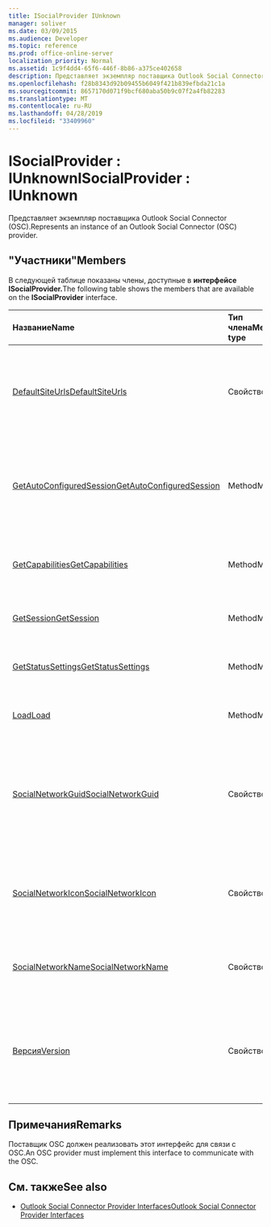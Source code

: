 ```yaml
---
title: ISocialProvider IUnknown
manager: soliver
ms.date: 03/09/2015
ms.audience: Developer
ms.topic: reference
ms.prod: office-online-server
localization_priority: Normal
ms.assetid: 1c9f4dd4-65f6-446f-8b86-a375ce402658
description: Представляет экземпляр поставщика Outlook Social Connector (OSC).
ms.openlocfilehash: f28b8343d92b09455b6049f421b839efbda21c1a
ms.sourcegitcommit: 8657170d071f9bcf680aba50b9c07f2a4fb82283
ms.translationtype: MT
ms.contentlocale: ru-RU
ms.lasthandoff: 04/28/2019
ms.locfileid: "33409960"
---
```

# <a name="isocialprovider--iunknown"></a><span data-ttu-id="55500-103">ISocialProvider : IUnknown</span><span class="sxs-lookup"><span data-stu-id="55500-103">ISocialProvider : IUnknown</span></span>

<span data-ttu-id="55500-104">Представляет экземпляр поставщика Outlook Social Connector (OSC).</span><span class="sxs-lookup"><span data-stu-id="55500-104">Represents an instance of an Outlook Social Connector (OSC) provider.</span></span>
  
## <a name="members"></a><span data-ttu-id="55500-105">"Участники"</span><span class="sxs-lookup"><span data-stu-id="55500-105">Members</span></span>

<span data-ttu-id="55500-106">В следующей таблице показаны члены, доступные в **интерфейсе ISocialProvider.**</span><span class="sxs-lookup"><span data-stu-id="55500-106">The following table shows the members that are available on the **ISocialProvider** interface.</span></span> 
  
|<span data-ttu-id="55500-107">**Название**</span><span class="sxs-lookup"><span data-stu-id="55500-107">**Name**</span></span>|<span data-ttu-id="55500-108">**Тип члена**</span><span class="sxs-lookup"><span data-stu-id="55500-108">**Member type**</span></span>|<span data-ttu-id="55500-109">**Описание**</span><span class="sxs-lookup"><span data-stu-id="55500-109">**Description**</span></span>|
|:-----|:-----|:-----|
|[<span data-ttu-id="55500-110">DefaultSiteUrls</span><span class="sxs-lookup"><span data-stu-id="55500-110">DefaultSiteUrls</span></span>](isocialprovider-defaultsiteurls.md) <br/> |<span data-ttu-id="55500-111">Свойство</span><span class="sxs-lookup"><span data-stu-id="55500-111">Property</span></span>  <br/> |<span data-ttu-id="55500-112">Возвращает массив строк, которые указывают URL-адреса сайта для поставщика OSC.</span><span class="sxs-lookup"><span data-stu-id="55500-112">Returns an array of strings that specify site URLs for the OSC provider.</span></span>  <br/> |
|[<span data-ttu-id="55500-113">GetAutoConfiguredSession</span><span class="sxs-lookup"><span data-stu-id="55500-113">GetAutoConfiguredSession</span></span>](isocialprovider-getautoconfiguredsession.md) <br/> |<span data-ttu-id="55500-114">Method</span><span class="sxs-lookup"><span data-stu-id="55500-114">Method</span></span>  <br/> |<span data-ttu-id="55500-115">Получает автоматически настроенный интерфейс [ISocialSession](isocialsessioniunknown.md).</span><span class="sxs-lookup"><span data-stu-id="55500-115">Gets an automatically configured [ISocialSession](isocialsessioniunknown.md) interface.</span></span>  <br/> |
|[<span data-ttu-id="55500-116">GetCapabilities</span><span class="sxs-lookup"><span data-stu-id="55500-116">GetCapabilities</span></span>](isocialprovider-getcapabilities.md) <br/> |<span data-ttu-id="55500-117">Method</span><span class="sxs-lookup"><span data-stu-id="55500-117">Method</span></span>  <br/> |<span data-ttu-id="55500-118">Получает строку, описываемую возможности поставщика.</span><span class="sxs-lookup"><span data-stu-id="55500-118">Gets a string that describes provider capabilities.</span></span>  <br/> |
|[<span data-ttu-id="55500-119">GetSession</span><span class="sxs-lookup"><span data-stu-id="55500-119">GetSession</span></span>](isocialprovider-getsession.md) <br/> |<span data-ttu-id="55500-120">Method</span><span class="sxs-lookup"><span data-stu-id="55500-120">Method</span></span>  <br/> |<span data-ttu-id="55500-121">Получает интерфейс [ISocialSession.](isocialsessioniunknown.md)</span><span class="sxs-lookup"><span data-stu-id="55500-121">Gets an [ISocialSession](isocialsessioniunknown.md) interface.</span></span>  <br/> |
|[<span data-ttu-id="55500-122">GetStatusSettings</span><span class="sxs-lookup"><span data-stu-id="55500-122">GetStatusSettings</span></span>](isocialprovider-getstatussettings.md) <br/> |<span data-ttu-id="55500-123">Method</span><span class="sxs-lookup"><span data-stu-id="55500-123">Method</span></span>  <br/> |<span data-ttu-id="55500-124">Этот метод в настоящее время не поддерживается.</span><span class="sxs-lookup"><span data-stu-id="55500-124">This method is currently not supported.</span></span>  <br/> |
|[<span data-ttu-id="55500-125">Load</span><span class="sxs-lookup"><span data-stu-id="55500-125">Load</span></span>](isocialprovider-load.md) <br/> |<span data-ttu-id="55500-126">Method</span><span class="sxs-lookup"><span data-stu-id="55500-126">Method</span></span>  <br/> |<span data-ttu-id="55500-127">Инициализирует поставщика OSC.</span><span class="sxs-lookup"><span data-stu-id="55500-127">Initializes the OSC provider.</span></span>  <br/> |
|[<span data-ttu-id="55500-128">SocialNetworkGuid</span><span class="sxs-lookup"><span data-stu-id="55500-128">SocialNetworkGuid</span></span>](isocialprovider-socialnetworkguid.md) <br/> |<span data-ttu-id="55500-129">Свойство</span><span class="sxs-lookup"><span data-stu-id="55500-129">Property</span></span>  <br/> |<span data-ttu-id="55500-130">Возвращает ИДЕНТИФИКАТОР GUID, который представляет уникальный идентификатор для социальной сети.</span><span class="sxs-lookup"><span data-stu-id="55500-130">Returns a GUID that represents a unique identifier for the social network.</span></span>  <br/> |
|[<span data-ttu-id="55500-131">SocialNetworkIcon</span><span class="sxs-lookup"><span data-stu-id="55500-131">SocialNetworkIcon</span></span>](isocialprovider-socialnetworkicon.md) <br/> |<span data-ttu-id="55500-132">Свойство</span><span class="sxs-lookup"><span data-stu-id="55500-132">Property</span></span>  <br/> |<span data-ttu-id="55500-133">Возвращает массив в ветвях, который представляет значок для социальной сети.</span><span class="sxs-lookup"><span data-stu-id="55500-133">Returns an array of bytes that represents the icon for the social network.</span></span>  <br/> |
|[<span data-ttu-id="55500-134">SocialNetworkName</span><span class="sxs-lookup"><span data-stu-id="55500-134">SocialNetworkName</span></span>](isocialprovider-socialnetworkname.md) <br/> |<span data-ttu-id="55500-135">Свойство</span><span class="sxs-lookup"><span data-stu-id="55500-135">Property</span></span>  <br/> |<span data-ttu-id="55500-136">Возвращает строку, представляюную имя социальной сети.</span><span class="sxs-lookup"><span data-stu-id="55500-136">Returns a string that represents the social network name.</span></span>  <br/> |
|[<span data-ttu-id="55500-137">Версия</span><span class="sxs-lookup"><span data-stu-id="55500-137">Version</span></span>](isocialprovider-version.md) <br/> |<span data-ttu-id="55500-138">Свойство</span><span class="sxs-lookup"><span data-stu-id="55500-138">Property</span></span>  <br/> |<span data-ttu-id="55500-139">Возвращает строку, представляюную номер версии поставщика для этой социальной сети.</span><span class="sxs-lookup"><span data-stu-id="55500-139">Returns a string that represents the version number of the provider for this social network.</span></span>  <br/> |
   
## <a name="remarks"></a><span data-ttu-id="55500-140">Примечания</span><span class="sxs-lookup"><span data-stu-id="55500-140">Remarks</span></span>

<span data-ttu-id="55500-141">Поставщик OSC должен реализовать этот интерфейс для связи с OSC.</span><span class="sxs-lookup"><span data-stu-id="55500-141">An OSC provider must implement this interface to communicate with the OSC.</span></span>
  
## <a name="see-also"></a><span data-ttu-id="55500-142">См. также</span><span class="sxs-lookup"><span data-stu-id="55500-142">See also</span></span>

- [<span data-ttu-id="55500-143">Outlook Social Connector Provider Interfaces</span><span class="sxs-lookup"><span data-stu-id="55500-143">Outlook Social Connector Provider Interfaces</span></span>](outlook-social-connector-provider-interfaces.md)

